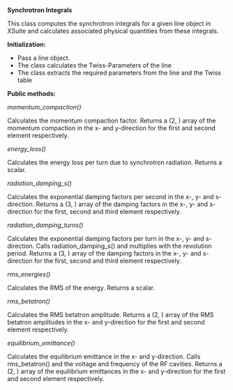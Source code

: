 **Synchrotron Integrals**

This class computes the synchrotron integrals for a given line object in XSuite and calculates associated physical quantities from these integrals.


**Initialization:**
- Pass a line object.
- The class calculates the Twiss-Parameters of the line
- The class extracts the required parameters from the line and the Twiss table


**Public methods:**


*momentum_compaction()*

Calculates the momentum compaction factor.
Returns a (2, ) array of the momentum compaction in the x- and y-direction for the first and second element respectively.


*energy_loss()*

Calculates the energy loss per turn due to synchrotron radiation.
Returns a scalar.


*radiation_damping_s()*

Calculates the exponential damping factors per second in the x-, y- and s-direction.
Returns a (3, ) array of the damping factors in the x-, y- and s-direction for the first, second and third element respectively.


*radiation_damping_turns()*

Calculates the exponential damping factors per turn in the x-, y- and s-direction.
Calls radiation_damping_s() and multiplies with the revolution period.
Returns a (3, ) array of the damping factors in the x-, y- and s-direction for the first, second and third element respectively.


*rms_energies()*

Calculates the RMS of the energy.
Returns a scalar.


*rms_betatron()*

Calculates the RMS betatron amplitude.
Returns a (2, ) array of the RMS betatron amplitudes in the x- and y-direction for the first and second element respectively.


*equilibrium_emittance()*

Calculates the equilibrium emittance in the x- and y-direction.
Calls rms_betatron() and the voltage and frequency of the RF cavities.
Returns a (2, ) array of the equilibrium emittances in the x- and y-direction for the first and second element respectively.
